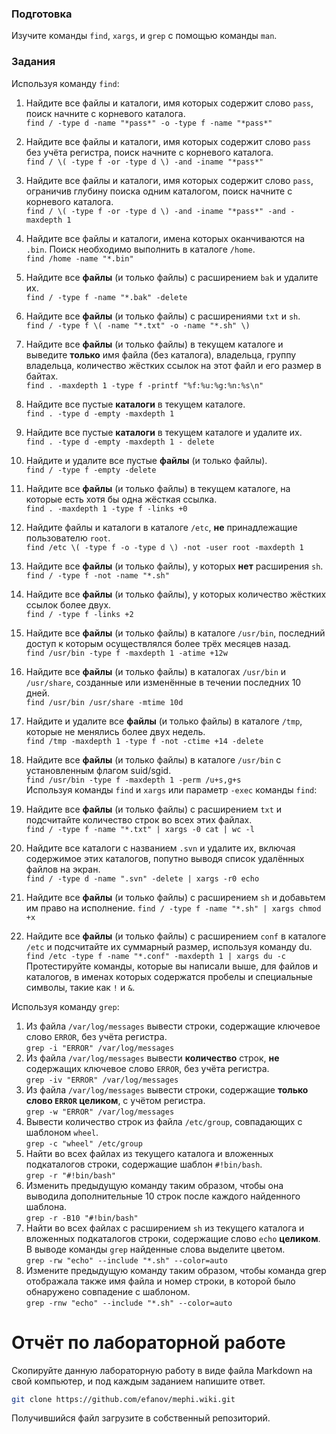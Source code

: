 ### Подготовка

Изучите команды `find`, `xargs`, и `grep` с помощью команды `man`.

### Задания

Используя команду `find`:

1. Найдите все файлы и каталоги, имя которых содержит слово `pass`, поиск начните с корневого каталога. <br>
`find / -type d -name "*pass*" -o -type f -name "*pass*"`
1. Найдите все файлы и каталоги, имя которых содержит слово `pass` без учёта регистра, поиск начните с корневого каталога. <br>
`find / \( -type f -or -type d \) -and -iname "*pass*"`
1. Найдите все файлы и каталоги, имя которых содержит слово `pass`, ограничив глубину поиска одним каталогом, поиск начните с корневого каталога. <br>
`find / \( -type f -or -type d \) -and -iname "*pass*" -and -maxdepth 1`
1. Найдите все файлы и каталоги, имена которых оканчиваются на `.bin`. Поиск необходимо выполнить в каталоге `/home`. <br>
`find /home -name "*.bin"`
1. Найдите все **файлы** (и только файлы) с расширением `bak` и удалите их.<br>
`find / -type f -name "*.bak" -delete`
1. Найдите все **файлы** (и только файлы) с расширениями `txt` и `sh`. <br>
`find / -type f \( -name "*.txt" -o -name "*.sh" \)`
1. Найдите все **файлы** (и только файлы) в текущем каталоге и выведите **только** имя файла (без каталога), владельца, группу владельца, количество жёстких ссылок на этот файл и его размер в байтах. <br>
`find . -maxdepth 1 -type f -printf "%f:%u:%g:%n:%s\n"`
1. Найдите все пустые **каталоги** в текущем каталоге. <br>
`find . -type d -empty -maxdepth 1`
1. Найдите все пустые **каталоги** в текущем каталоге и удалите их.<br>
`find . -type d -empty -maxdepth 1 - delete`
1. Найдите и удалите все пустые **файлы** (и только файлы).<br>
`find / -type f -empty -delete`
1. Найдите все **файлы** (и только файлы) в текущем каталоге, на которые есть хотя бы одна жёсткая ссылка. <br>
`find . -maxdepth 1 -type f -links +0 `
1. Найдите файлы и каталоги в каталоге `/etc`, **не** принадлежащие пользователю `root`.<br>
`find /etc \( -type f -o -type d \) -not -user root -maxdepth 1`
1. Найдите все **файлы** (и только файлы), у которых **нет** расширения `sh`.<br>
`find / -type f -not -name "*.sh"`
3. Найдите все **файлы** (и только файлы), у которых количество жёстких ссылок более двух. <br>
`find / -type f -links +2`
5. Найдите все **файлы** (и только файлы) в каталоге `/usr/bin`, последний доступ к которым осуществлялся более трёх месяцев назад. <br>
`find /usr/bin -type f -maxdepth 1 -atime +12w`
7. Найдите все **файлы** (и только файлы) в каталогах `/usr/bin` и `/usr/share`, созданные или изменённые в течении последних 10 дней.<br>
`find /usr/bin /usr/share -mtime 10d `
9. Найдите и удалите все **файлы** (и только файлы) в каталоге `/tmp`, которые не менялись более двух недель.<br>
`find /tmp -maxdepth 1 -type f -not -ctime +14 -delete`
11. Найдите все **файлы** (и только файлы) в каталоге `/usr/bin` с установленным флагом suid/sgid.<br>
`find /usr/bin -type f -maxdepth 1 -perm /u+s,g+s`<br>
Используя команды `find` и `xargs` или параметр `-exec` команды `find`:

1. Найдите все **файлы** (и только файлы) с расширением `txt` и подсчитайте количество строк во всех этих файлах. <br>
`find / -type f -name "*.txt" | xargs -0 cat | wc -l`
2. Найдите все каталоги с названием `.svn` и удалите их, включая содержимое этих каталогов, попутно выводя список удалённых файлов на экран. <br>
`find / -type d -name ".svn" -delete | xargs -r0 echo`
3. Найдите все **файлы** (и только файлы) с расширением `sh` и добавьтем им право на исполнение.
`find / -type f -name "*.sh" | xargs chmod +x`
4. Найдите все **файлы** (и только файлы) с расширением `conf` в каталоге `/etc` и подсчитайте их суммарный размер, используя команду du.<br>
`find /etc -type f -name "*.conf" -maxdepth 1 | xargs du -c`
Протестируйте команды, которые вы написали выше, для файлов и каталогов, в именах которых содержатся пробелы и специальные символы, такие как `!` и `&`.

Используя команду `grep`:

1. Из файла `/var/log/messages` вывести строки, содержащие ключевое слово `ERROR`, без учёта регистра.<br>
`grep -i "ERROR" /var/log/messages`
2. Из файла `/var/log/messages` вывести **количество** строк, **не** содержащих ключевое слово `ERROR`, без учёта регистра. <br>
`grep -iv "ERROR" /var/log/messages`
3. Из файла `/var/log/messages` вывести строки, содержащие **только слово `ERROR` целиком**, с учётом регистра. <br>
`grep -w "ERROR" /var/log/messages`
4. Вывести количество строк из файла `/etc/group`, совпадающих с шаблоном `wheel`.<br>
`grep -c "wheel" /etc/group`
5. Найти во всех файлах из текущего каталога и вложенных подкаталогов строки, содержащие шаблон `#!bin/bash`.<br>
`grep -r "#!bin/bash"`
6. Изменить предыдущую команду таким образом, чтобы она выводила дополнительные 10 строк после каждого найденного шаблона.<br>
`grep -r -B10 "#!bin/bash"`
7. Найти во всех файлах с расширением `sh` из текущего каталога и вложенных подкаталогов строки, содержащие слово `echo` **целиком**. В выводе команды `grep` найденные слова выделите цветом.<br>
`grep -rw "echo" --include "*.sh" --color=auto`
8. Измените предыдущую команду таким образом, чтобы команда grep отображала также имя файла и номер строки, в которой было обнаружено совпадение с шаблоном.<br>
`grep -rnw "echo" --include "*.sh" --color=auto`

# Отчёт по лабораторной работе

Скопируйте данную лабораторную работу в виде файла Markdown на свой компьютер, и под каждым заданием напишите ответ.

```sh
git clone https://github.com/efanov/mephi.wiki.git
```

Получившийся файл загрузите в собственный репозиторий.
